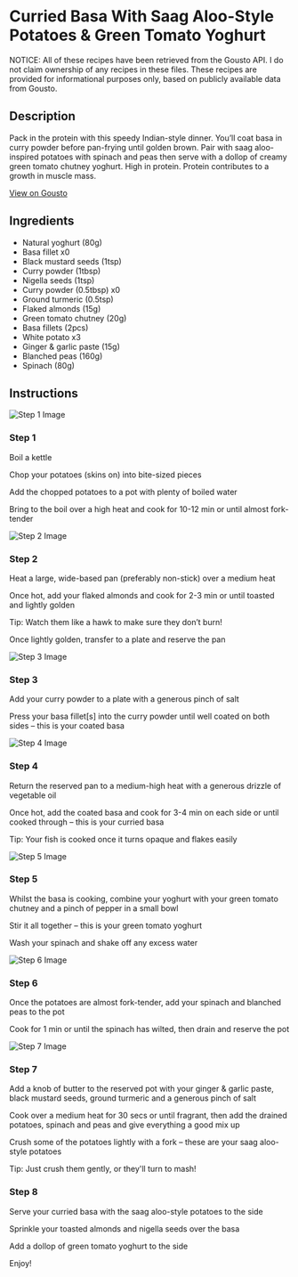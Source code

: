 # Curried Basa With Saag Aloo-Style Potatoes & Green Tomato Yoghurt

NOTICE: All of these recipes have been retrieved from the Gousto API. I do not claim ownership of any recipes in these files. These recipes are provided for informational purposes only, based on publicly available data from Gousto.

## Description

Pack in the protein with this speedy Indian-style dinner. You’ll coat basa in curry powder before pan-frying until golden brown. Pair with saag aloo-inspired potatoes with spinach and peas then serve with a dollop of creamy green tomato chutney yoghurt. High in protein. Protein contributes to a growth in muscle mass.

[View on Gousto](https://www.gousto.co.uk/recipes/cookbook/curried-basa-with-saag-aloo-style-potatoes-green-tomato-yoghurt)

## Ingredients

- Natural yoghurt (80g)
- Basa fillet x0
- Black mustard seeds (1tsp)
- Curry powder (1tbsp)
- Nigella seeds (1tsp)
- Curry powder (0.5tbsp) x0
- Ground turmeric (0.5tsp)
- Flaked almonds (15g)
- Green tomato chutney (20g)
- Basa fillets (2pcs)
- White potato x3
- Ginger & garlic paste (15g)
- Blanched peas (160g)
- Spinach (80g)

## Instructions

![Step 1 Image](https://production-media.gousto.co.uk/cms/recipe-step-image/step-1-1721397022154-x200.jpg)

### Step 1

Boil a kettle

Chop your potatoes (skins on) into bite-sized pieces

Add the chopped potatoes to a pot with plenty of boiled water

Bring to the boil over a high heat and cook for 10-12 min or until almost fork-tender

![Step 2 Image](https://production-media.gousto.co.uk/cms/recipe-step-image/step-2-1721397028719-x200.jpg)

### Step 2

Heat a large, wide-based pan (preferably non-stick) over a medium heat

Once hot, add your flaked almonds and cook for 2-3 min or until toasted and lightly golden

Tip: Watch them like a hawk to make sure they don’t burn!

Once lightly golden, transfer to a plate and reserve the pan

![Step 3 Image](https://production-media.gousto.co.uk/cms/recipe-step-image/step-3-1721397034919-x200.jpg)

### Step 3

Add your curry powder to a plate with a generous pinch of salt

Press your basa fillet[s] into the curry powder until well coated on both sides – this is your coated basa

![Step 4 Image](https://production-media.gousto.co.uk/cms/recipe-step-image/step-4-1721397040803-x200.jpg)

### Step 4

Return the reserved pan to a medium-high heat with a generous drizzle of vegetable oil

Once hot, add the coated basa and cook for 3-4 min on each side or until cooked through – this is your curried basa

Tip: Your fish is cooked once it turns opaque and flakes easily

![Step 5 Image](https://production-media.gousto.co.uk/cms/recipe-step-image/step-5-1721397050525-x200.jpg)

### Step 5

Whilst the basa is cooking, combine your yoghurt with your green tomato chutney and a pinch of pepper in a small bowl

Stir it all together – this is your green tomato yoghurt

Wash your spinach and shake off any excess water

![Step 6 Image](https://production-media.gousto.co.uk/cms/recipe-step-image/step-6-1721397058994-x200.jpg)

### Step 6

Once the potatoes are almost fork-tender, add your spinach and blanched peas to the pot

Cook for 1 min or until the spinach has wilted, then drain and reserve the pot

![Step 7 Image](https://production-media.gousto.co.uk/cms/recipe-step-image/step-7-1721397066261-x200.jpg)

### Step 7

Add a knob of butter to the reserved pot with your ginger & garlic paste, black mustard seeds, ground turmeric and a generous pinch of salt

Cook over a medium heat for 30 secs or until fragrant, then add the drained potatoes, spinach and peas and give everything a good mix up

Crush some of the potatoes lightly with a fork – these are your saag aloo-style potatoes

Tip: Just crush them gently, or they'll turn to mash!

### Step 8

Serve your curried basa with the saag aloo-style potatoes to the side

Sprinkle your toasted almonds and nigella seeds over the basa

Add a dollop of green tomato yoghurt to the side

Enjoy!

